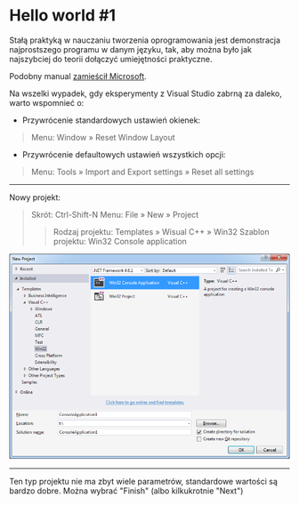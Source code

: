 # Hello world #1

Stałą praktyką w nauczaniu tworzenia oprogramowania jest demonstracja najprostszego programu w danym języku, tak, aby można było jak najszybciej do teorii dołączyć umiejętności praktyczne.

Podobny manual [zamieścił Microsoft](https://www.visualstudio.com/vs/support/#!articles/816-6458-hello-world-in-c-using-visual-studio-2015).

Na wszelki wypadek, gdy eksperymenty z Visual Studio zabrną za daleko, warto wspomnieć o:

- Przywrócenie standardowych ustawień okienek:
> Menu: Window » Reset Window Layout
- Przywrócenie defaultowych ustawień wszystkich opcji:
> Menu: Tools » Import and Export settings » Reset all settings

---

Nowy projekt:
> Skrót: Ctrl-Shift-N
> Menu: File » New » Project
> > Rodzaj projektu: Templates » Wisual C++ » Win32
> > Szablon projektu: Win32 Console application

![New project](_images_/hello1/001.png)

---

Ten typ projektu nie ma zbyt wiele parametrów, standardowe wartości są bardzo dobre. Można wybrać "Finish" (albo kilkukrotnie "Next")



